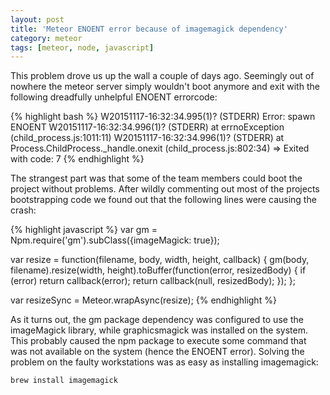 ```yaml
---
layout: post
title: 'Meteor ENOENT error because of imagemagick dependency'
category: meteor
tags: [meteor, node, javascript]
---
```


This problem drove us up the wall a couple of days ago. Seemingly out of nowhere the meteor server simply wouldn't boot anymore and exit with the following dreadfully unhelpful ENOENT errorcode:

{% highlight bash %}
W20151117-16:32:34.995(1)? (STDERR) Error: spawn ENOENT
W20151117-16:32:34.996(1)? (STDERR) at errnoException (child_process.js:1011:11)
W20151117-16:32:34.996(1)? (STDERR) at Process.ChildProcess.\_handle.onexit (child_process.js:802:34)
=> Exited with code: 7
{% endhighlight %}

The strangest part was that some of the team members could boot the project without problems. After wildly commenting out most of the projects bootstrapping code we found out that the following lines were causing the crash:

{% highlight javascript %}
var gm = Npm.require('gm').subClass({imageMagick: true});

var resize = function(filename, body, width, height, callback) {
gm(body, filename).resize(width, height).toBuffer(function(error, resizedBody) {
if (error) return callback(error);
return callback(null, resizedBody);
});
};

var resizeSync = Meteor.wrapAsync(resize);
{% endhighlight %}

As it turns out, the gm package dependency was configured to use the imageMagick library, while graphicsmagick was installed on the system. This probably caused the npm package to execute some command that was not available on the system (hence the ENOENT error). Solving the problem on the faulty workstations was as easy as installing imagemagick:

`brew install imagemagick`
